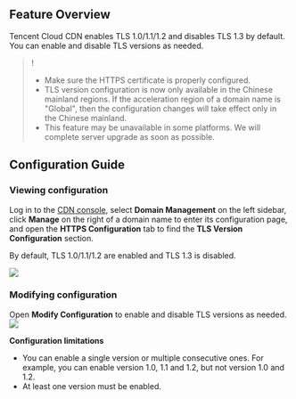 ## Feature Overview

Tencent Cloud CDN enables TLS 1.0/1.1/1.2 and disables TLS 1.3 by default. You can enable and disable TLS versions as needed.

>!
>- Make sure the HTTPS certificate is properly configured.
>- TLS version configuration is now only available in the Chinese mainland regions. If the acceleration region of a domain name is "Global", then the configuration changes will take effect only in the Chinese mainland.
>- This feature may be unavailable in some platforms. We will complete server upgrade as soon as possible.



## Configuration Guide

### Viewing configuration

Log in to the [CDN console](https://console.cloud.tencent.com/cdn), select **Domain Management** on the left sidebar, click **Manage** on the right of a domain name to enter its configuration page, and open the **HTTPS Configuration** tab to find the **TLS Version Configuration** section.

By default, TLS 1.0/1.1/1.2 are enabled and TLS 1.3 is disabled.

![](https://main.qcloudimg.com/raw/7445026074dc473c366db6e65b807a17.png)


### Modifying configuration

Open **Modify Configuration** to enable and disable TLS versions as needed.
![](https://main.qcloudimg.com/raw/0cd09ce66a94d6886d68c60f22844310.png)


**Configuration limitations**

- You can enable a single version or multiple consecutive ones. For example, you can enable version 1.0, 1.1 and 1.2, but not version 1.0 and 1.2.
- At least one version must be enabled.
